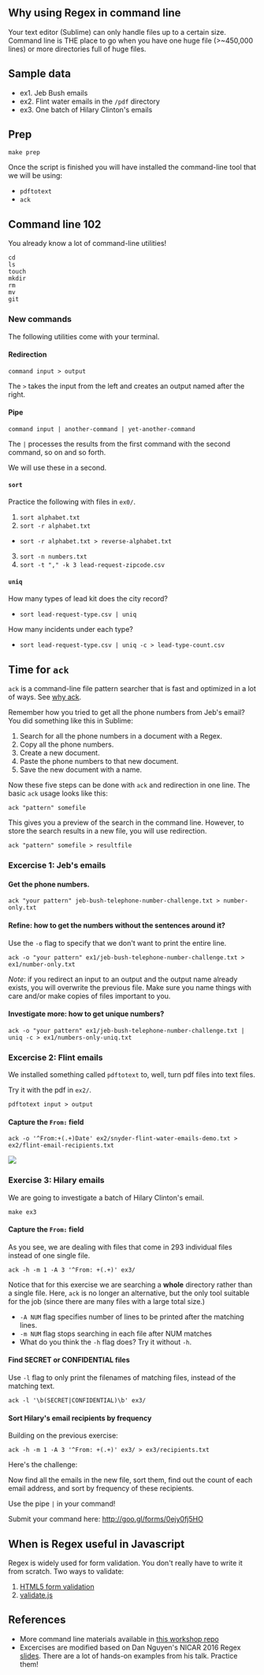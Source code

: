## Why using Regex in command line

Your text editor (Sublime) can only handle files up to a certain size. Command line is THE place to go when you have one huge file (>~450,000 lines) or more directories full of huge files.

## Sample data

- ex1. Jeb Bush emails
- ex2. Flint water emails in the `/pdf` directory
- ex3. One batch of Hilary Clinton's emails

## Prep

`make prep`

Once the script is finished you will have installed the command-line tool that we will be using:

- `pdftotext`
- `ack`

## Command line 102

You already know a lot of command-line utilities!

```
cd
ls
touch
mkdir
rm
mv
git
```

### New commands

The following utilities come with your terminal.

#### Redirection

`command input > output`

The `>` takes the input from the left and creates an output named after the right.

#### Pipe

`command input | another-command | yet-another-command`

The `|` processes the results from the first command with the second command, so on and so forth.

We will use these in a second.

#### `sort`

Practice the following with files in `ex0/`.

1. `sort alphabet.txt`
2. `sort -r alphabet.txt`
  - `sort -r alphabet.txt > reverse-alphabet.txt`
3. `sort -n numbers.txt`
4. `sort -t "," -k 3 lead-request-zipcode.csv`

#### `uniq`

How many types of lead kit does the city record?

- `sort lead-request-type.csv | uniq`

How many incidents under each type?

- `sort lead-request-type.csv | uniq -c > lead-type-count.csv`

## Time for `ack`

`ack` is a command-line file pattern searcher that is fast and optimized in a lot of ways. See [why ack](http://beyondgrep.com/why-ack/).

Remember how you tried to get all the phone numbers from Jeb's email? You did something like this in Sublime:

1. Search for all the phone numbers in a document with a Regex.
2. Copy all the phone numbers.
3. Create a new document.
4. Paste the phone numbers to that new document.
5. Save the new document with a name.

Now these five steps can be done with `ack` and redirection in one line. The basic `ack` usage looks like this:

`ack "pattern" somefile`

This gives you a preview of the search in the command line. However, to store the search results in a new file, you will use redirection.

`ack "pattern" somefile > resultfile`

### Excercise 1: Jeb's emails

#### Get the phone numbers.

`ack "your pattern" jeb-bush-telephone-number-challenge.txt > number-only.txt`

#### Refine: how to get the numbers without the sentences around it?

Use the `-o` flag to specify that we don't want to print the entire line.

`ack -o "your pattern" ex1/jeb-bush-telephone-number-challenge.txt > ex1/number-only.txt`

*Note*: if you redirect an input to an output and the output name already exists, you will overwrite the previous file. Make sure you name things with care and/or make copies of files important to you.

#### Investigate more: how to get unique numbers?

`ack -o "your pattern" ex1/jeb-bush-telephone-number-challenge.txt | uniq -c > ex1/numbers-only-uniq.txt`

### Excercise 2: Flint emails

We installed something called `pdftotext` to, well, turn pdf files into text files.

Try it with the pdf in `ex2/`.

`pdftotext input > output`

#### Capture the `From:` field

```
ack -o '^From:+(.+)Date' ex2/snyder-flint-water-emails-demo.txt > ex2/flint-email-recipients.txt
```

![](http://cl.ly/0h2y2c22082h/Screen%20Shot%202016-03-31%20at%2010.23.27%20PM.png)

### Exercise 3: Hilary emails

We are going to investigate a batch of Hilary Clinton's email.

`make ex3`

#### Capture the `From:` field

As you see, we are dealing with files that come in 293 individual files instead of one single file.

```
ack -h -m 1 -A 3 '^From: +(.+)' ex3/

```

Notice that for this exercise we are searching a **whole** directory rather than a single file. Here, `ack` is no longer an alternative, but the only tool suitable for the job (since there are many files with a large total size.)

- `-A NUM` flag specifies number of lines to be printed after the matching lines.
- `-m NUM` flag stops searching in each file after NUM matches
- What do you think the `-h` flag does? Try it without `-h`.

#### Find SECRET or CONFIDENTIAL files

Use `-l` flag to only print the filenames of matching files, instead of the matching text.

```
ack -l '\b(SECRET|CONFIDENTIAL)\b' ex3/
```

#### Sort Hilary's email recipients by frequency

Building on the previous exercise:

```
ack -h -m 1 -A 3 '^From: +(.+)' ex3/ > ex3/recipients.txt

```

Here's the challenge:

Now find all the emails in the new file, sort them, find out the count of each email address, and sort by frequency of these recipients.

Use the pipe `|` in your command!

Submit your command here: http://goo.gl/forms/0ejy0fj5HO

## When is Regex useful in Javascript

Regex is widely used for form validation. You don't really have to write it from scratch. Two ways to validate:

1. [HTML5 form validation](https://developer.mozilla.org/en-US/docs/Web/Guide/HTML/Forms/Data_form_validation)
2. [validate.js](rickharrison.github.io/validate.js/)

## References

- More command line materials available in [this workshop repo](https://github.com/chrislkeller/nicar15-command-line-basics)
- Excercises are modified based on Dan Nguyen's NICAR 2016 Regex [slides](http://regex.danwin.com/slides/#/50). There are a lot of hands-on examples from his talk. Practice them!
